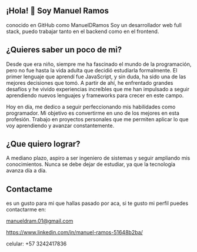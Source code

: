 ## ¡Hola! 👋 Soy Manuel Ramos

conocido en GitHub como ManuelDRamos
Soy un desarrollador web full stack, puedo trabajar tanto en el backend como en el frontend.


## ¿Quieres saber un poco de mi?


Desde que era niño, siempre me ha fascinado el mundo de la programación, pero no fue hasta la vida adulta que decidió estudiarla formalmente. El primer lenguaje que aprendí fue JavaScript, y sin duda, ha sido una de las mejores decisiones que tomó. A partir de ahí, he enfrentado grandes desafíos y he vivido experiencias increíbles que me han impulsado a seguir aprendiendo nuevos lenguajes y frameworks para crecer en este campo.

Hoy en día, me dedico a seguir perfeccionando mis habilidades como programador. Mi objetivo es convertirme en uno de los mejores en esta profesión. Trabajo en proyectos personales que me permiten aplicar lo que voy aprendiendo y avanzar constantemente.


## ¿Que quiero lograr?

A mediano plazo, aspiro a ser ingeniero de sistemas y seguir ampliando mis conocimientos. Nunca se debe dejar de estudiar, ya que la tecnología avanza día a día.


## Contactame

es un gusto para mi que hallas pasado por aca, si te gusto mi perfil puedes contactarme en:


manueldram.01@gmail.com

https://www.linkedin.com/in/manuel-ramos-51648b2ba/

celular: +57 3242417836

<!--
**ManuelDRamos/ManuelDRamos** is a ✨ _special_ ✨ repository because its `README.md` (this file) appears on your GitHub profile.

Here are some ideas to get you started:

- 🔭 I’m currently working on ...
- 🌱 I’m currently learning ...
- 👯 I’m looking to collaborate on ...
- 🤔 I’m looking for help with ...
- 💬 Ask me about ...
- 📫 How to reach me: ...
- 😄 Pronouns: ...
- ⚡ Fun fact: ...
-->

